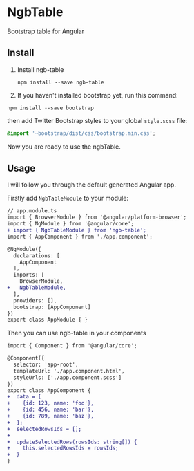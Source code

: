# NgbTable

Bootstrap table for Angular

## Install

1. Install ngb-table
   ```shell
   npm install --save ngb-table
   ```


2. If you haven't installed bootstrap yet, run this command:
  ```
  npm install --save bootstrap
  ```
  then add Twitter Bootstrap styles to your global `style.scss` file:
  ```scss
  @import '~bootstrap/dist/css/bootstrap.min.css';
  ```

Now you are ready to use the ngbTable.


## Usage
I will follow you through the default generated Angular app.

Firstly add `NgbTableModule` to your module:
```diff
// app.module.ts
import { BrowserModule } from '@angular/platform-browser';
import { NgModule } from '@angular/core';
+ import { NgbTableModule } from 'ngb-table';
import { AppComponent } from './app.component';

@NgModule({
  declarations: [
    AppComponent
  ],
  imports: [
    BrowserModule,
+   NgbTableModule,
  ],
  providers: [],
  bootstrap: [AppComponent]
})
export class AppModule { }
```
Then you can use ngb-table in your components

```diff
import { Component } from '@angular/core';

@Component({
  selector: 'app-root',
  templateUrl: './app.component.html',
  styleUrls: ['./app.component.scss']
})
export class AppComponent {
+  data = [
+    {id: 123, name: 'foo'},
+    {id: 456, name: 'bar'},
+    {id: 789, name: 'baz'},
+  ];
+  selectedRowsIds = [];
+
+  updateSelectedRows(rowsIds: string[]) {
+    this.selectedRowsIds = rowsIds;
+  }
}

```